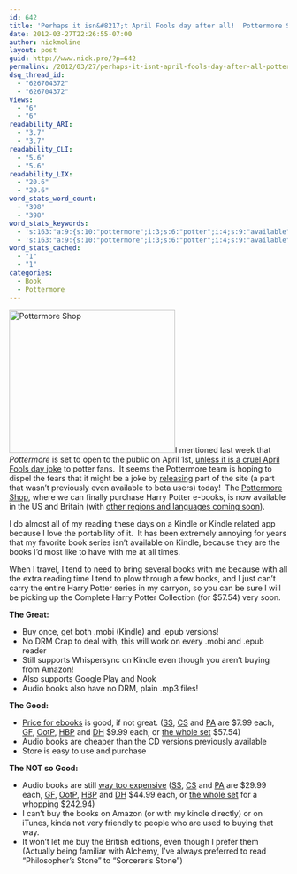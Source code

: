 ```yaml
---
id: 642
title: 'Perhaps it isn&#8217;t April Fools day after all!  Pottermore Shop now open'
date: 2012-03-27T22:26:55-07:00
author: nickmoline
layout: post
guid: http://www.nick.pro/?p=642
permalink: /2012/03/27/perhaps-it-isnt-april-fools-day-after-all-pottermore-shop-now-open/
dsq_thread_id:
  - "626704372"
  - "626704372"
Views:
  - "6"
  - "6"
readability_ARI:
  - "3.7"
  - "3.7"
readability_CLI:
  - "5.6"
  - "5.6"
readability_LIX:
  - "20.6"
  - "20.6"
word_stats_word_count:
  - "398"
  - "398"
word_stats_keywords:
  - 's:163:"a:9:{s:10:"pottermore";i:3;s:6:"potter";i:4;s:9:"available";i:4;s:5:"harry";i:3;s:5:"books";i:8;s:6:"kindle";i:6;s:7:"because";i:3;s:5:"audio";i:3;s:4:"good";i:3;}";'
  - 's:163:"a:9:{s:10:"pottermore";i:3;s:6:"potter";i:4;s:9:"available";i:4;s:5:"harry";i:3;s:5:"books";i:8;s:6:"kindle";i:6;s:7:"because";i:3;s:5:"audio";i:3;s:4:"good";i:3;}";'
word_stats_cached:
  - "1"
  - "1"
categories:
  - Book
  - Pottermore
---
```

<img class="size-medium wp-image-643 alignleft" title="Pottermore Shop" src="https://i2.wp.com/www.nick.pro/wp-content/uploads/2012/03/Region-capture-17-300x258.png?resize=300%2C258&#038;ssl=1" alt="Pottermore Shop" width="300" height="258" data-recalc-dims="1" />I mentioned last week that _Pottermore_ is set to open to the public on April 1st, [unless it is a cruel April Fools day joke](https://www.nick.pro/2012/03/20/pottermore-to-finally-open-up-on-april-1st-unless-its-a-cruel-joke/ "Pottermore to finally open up on April 1st, unless it’s a cruel joke") to potter fans.  It seems the Pottermore team is hoping to dispel the fears that it might be a joke by <a href="http://insider.pottermore.com/2012/03/harry-potter-ebooks-and-digital-audio.html" target="_blank">releasing</a> part of the site (a part that wasn&#8217;t previously even available to beta users) today!  The <a href="http://shop.pottermore.com/" target="_blank">Pottermore Shop</a>, where we can finally purchase Harry Potter e-books, is now available in the US and Britain (with <a href="https://shop.pottermore.com/en_US/faq-language" target="_blank" class="broken_link">other regions and languages coming soon</a>).

I do almost all of my reading these days on a Kindle or Kindle related app because I love the portability of it.  It has been extremely annoying for years that my favorite book series isn&#8217;t available on Kindle, because they are the books I&#8217;d most like to have with me at all times.

When I travel, I tend to need to bring several books with me because with all the extra reading time I tend to plow through a few books, and I just can&#8217;t carry the entire Harry Potter series in my carryon, so you can be sure I will be picking up the Complete Harry Potter Collection (for $57.54) very soon.<!--more-->

**The Great:**

  * Buy once, get both .mobi (Kindle) and .epub versions!
  * No DRM Crap to deal with, this will work on every .mobi and .epub reader
  * Still supports Whispersync on Kindle even though you aren&#8217;t buying from Amazon!
  * Also supports Google Play and Nook
  * Audio books also have no DRM, plain .mp3 files!

**The Good:**

  * <a href="http://shop.pottermore.com/en_US/harry-potter-ebooks?c=USD" target="_blank" class="broken_link">Price for ebooks</a> is good, if not great. (<a href="https://shop.pottermore.com/en_US/hp1-ebook-english-us1-usd" target="_blank" class="broken_link">SS</a>, <a href="https://shop.pottermore.com/en_US/hp2-ebook-english-us1-usd" target="_blank" class="broken_link">CS</a> and <a href="https://shop.pottermore.com/en_US/hp3-ebook-english-us1-usd" target="_blank" class="broken_link">PA</a> are $7.99 each, <a href="https://shop.pottermore.com/en_US/hp4-ebook-english-us1-usd" target="_blank" class="broken_link">GF</a>, <a href="https://shop.pottermore.com/en_US/hp5-ebook-english-us1-usd" target="_blank" class="broken_link">OotP</a>, <a href="https://shop.pottermore.com/en_US/hp6-ebook-english-us1-usd" target="_blank" class="broken_link">HBP</a> and <a href="https://shop.pottermore.com/en_US/hp7-ebook-english-us1-usd" target="_blank" class="broken_link">DH</a> $9.99 each, or <a href="https://shop.pottermore.com/en_US/hpbundle1-7-ebook-english-us1-usd" target="_blank" class="broken_link">the whole set</a> $57.54)
  * Audio books are cheaper than the CD versions previously available
  * Store is easy to use and purchase

**The NOT so Good:**

  * Audio books are still <a href="http://shop.pottermore.com/en_US/harry-potter-audio-books?c=USD" target="_blank" class="broken_link">way too expensive</a> (<a href="https://shop.pottermore.com/en_US/hp1-audiobook-english-us1-usd" target="_blank" class="broken_link">SS</a>, <a href="https://shop.pottermore.com/en_US/hp2-audiobook-english-us1-usd" target="_blank" class="broken_link">CS</a> and <a href="https://shop.pottermore.com/en_US/hp3-audiobook-english-us1-usd" target="_blank" class="broken_link">PA</a> are $29.99 each, <a href="https://shop.pottermore.com/en_US/hp4-audiobook-english-us1-usd" target="_blank" class="broken_link">GF</a>, <a href="https://shop.pottermore.com/en_US/hp5-audiobook-english-us1-usd" target="_blank" class="broken_link">OotP</a>, <a href="https://shop.pottermore.com/en_US/hp6-audiobook-english-us1-usd" target="_blank" class="broken_link">HBP</a> and <a href="https://shop.pottermore.com/en_US/hp7-audiobook-english-us1-usd" target="_blank" class="broken_link">DH</a> $44.99 each, or <a href="https://shop.pottermore.com/en_US/hpbundle1-7-audiobook-english-us1-usd" target="_blank" class="broken_link">the whole set</a> for a whopping $242.94)
  * I can&#8217;t buy the books on Amazon (or with my kindle directly) or on iTunes, kinda not very friendly to people who are used to buying that way.
  * It won&#8217;t let me buy the British editions, even though I prefer them (Actually being familiar with Alchemy, I&#8217;ve always preferred to read &#8220;Philosopher&#8217;s Stone&#8221; to &#8220;Sorcerer&#8217;s Stone&#8221;)